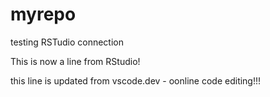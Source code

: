 # myrepo
testing RSTudio connection

This is now a line from RStudio! 

this line is updated from vscode.dev - oonline code editing!!! 

